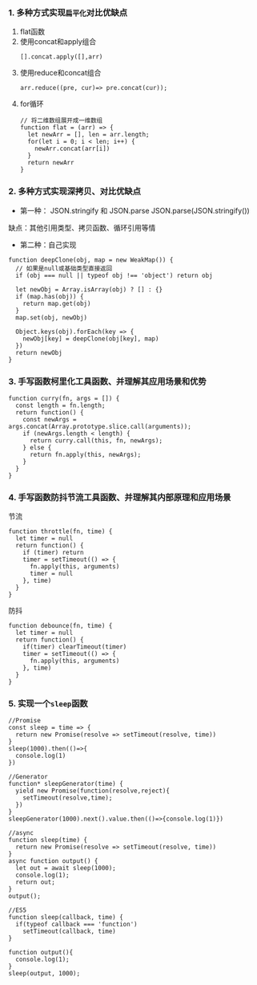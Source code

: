 ### 1. 多种方式实现`扁平化`对比优缺点
1. flat函数
1. 使用concat和apply组合
    ```
    [].concat.apply([],arr)
    ```
2. 使用reduce和concat组合
    ```
    arr.reduce((pre, cur)=> pre.concat(cur));
    ```
3. for循环
    ```
    // 将二维数组展开成一维数组
    function flat = (arr) => {
      let newArr = [], len = arr.length;
      for(let i = 0; i < len; i++) {
        newArr.concat(arr[i])
      }
      return newArr
    }
    ```
### 2. 多种方式实现深拷贝、对比优缺点

- 第一种： JSON.stringify 和 JSON.parse
  JSON.parse(JSON.stringify())

缺点：其他引用类型、拷贝函数、循环引用等情

- 第二种：自己实现

```
function deepClone(obj, map = new WeakMap()) {
  // 如果是null或基础类型直接返回
  if (obj === null || typeof obj !== 'object') return obj

  let newObj = Array.isArray(obj) ? [] : {}
  if (map.has(obj)) {
    return map.get(obj)
  }
  map.set(obj, newObj)

  Object.keys(obj).forEach(key => {
    newObj[key] = deepClone(obj[key], map)
  })
  return newObj
}
```

### 3. 手写函数柯里化工具函数、并理解其应用场景和优势

```
function curry(fn, args = []) {
  const length = fn.length;
  return function() { 
    const newArgs = args.concat(Array.prototype.slice.call(arguments));
    if (newArgs.length < length) {
      return curry.call(this, fn, newArgs);
    } else {
      return fn.apply(this, newArgs);
    }
  }
}
```

### 4. 手写函数防抖节流工具函数、并理解其内部原理和应用场景

节流

```
function throttle(fn, time) {
  let timer = null
  return function() {
    if (timer) return
    timer = setTimeout(() => {
      fn.apply(this, arguments)
      timer = null
    }, time)
  }
}
```

防抖

```
function debounce(fn, time) {
  let timer = null
  return function() {
    if(timer) clearTimeout(timer)
    timer = setTimeout(() => {
      fn.apply(this, arguments)
    }, time)
  }
}
```

### 5. 实现一个`sleep`函数

```
//Promise
const sleep = time => {
  return new Promise(resolve => setTimeout(resolve, time))
}
sleep(1000).then(()=>{
  console.log(1)
})

//Generator
function* sleepGenerator(time) {
  yield new Promise(function(resolve,reject){
    setTimeout(resolve,time);
  })
}
sleepGenerator(1000).next().value.then(()=>{console.log(1)})

//async
function sleep(time) {
  return new Promise(resolve => setTimeout(resolve, time))
}
async function output() {
  let out = await sleep(1000);
  console.log(1);
  return out;
}
output();

//ES5
function sleep(callback, time) {
  if(typeof callback === 'function')
    setTimeout(callback, time)
}

function output(){
  console.log(1);
}
sleep(output, 1000);
```
